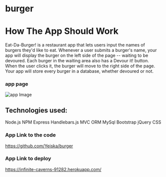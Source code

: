 # burger

# How The App Should Work
Eat-Da-Burger! is a restaurant app that lets users input the names of burgers they'd like to eat. Whenever a user submits a burger's name, your app will display the burger on the left side of the page -- waiting to be devoured. Each burger in the waiting area also has a Devour it! button. When the user clicks it, the burger will move to the right side of the page. Your app will store every burger in a database, whether devoured or not.

### app page
![app Image](/assets/img/burgerPage.png)

## Technologies used:
Node.js
NPM Express
Handlebars.js
MVC
ORM
MySql
Bootstrap
jQuery
CSS

### App Link to the code
https://github.com/Yeiska/burger

### App Link to deploy
https://infinite-caverns-91282.herokuapp.com/

